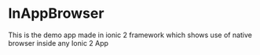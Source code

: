 # InAppBrowser
This is the demo app made in ionic 2 framework which shows use of native browser inside any Ionic 2 App
